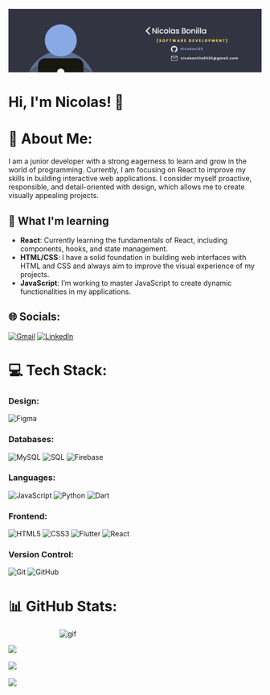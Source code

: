 ![Banner](./banner.png)

<h1>Hi, I'm Nicolas! 👋</h1>

# 💫 About Me:
I am a junior developer with a strong eagerness to learn and grow in the world of programming. Currently, I am focusing on React to improve my skills in building interactive web applications. I consider myself proactive, responsible, and detail-oriented with design, which allows me to create visually appealing projects.

## 🚀 What I'm learning

- **React**: Currently learning the fundamentals of React, including components, hooks, and state management.
- **HTML/CSS**: I have a solid foundation in building web interfaces with HTML and CSS and always aim to improve the visual experience of my projects.
- **JavaScript**: I’m working to master JavaScript to create dynamic functionalities in my applications.

## 🌐 Socials:
 [![Gmail](https://img.shields.io/badge/Gmail-D14836?style=for-the-badge&logo=gmail&logoColor=white)]([https://mail.google.com/mail/u/0/#inbox])
 [![LinkedIn](https://img.shields.io/badge/LinkedIn-0077B5?style=for-the-badge&logo=linkedin&logoColor=white)]([https://linkedin.com/in/nicolas-bonilla-53b909322]) 

# 💻 Tech Stack:
### Design:
![Figma](https://img.shields.io/badge/figma-%23F24E1E.svg?style=for-the-badge&logo=figma&logoColor=white)
### Databases:
![MySQL](https://img.shields.io/badge/mysql-4479A1.svg?style=for-the-badge&logo=mysql&logoColor=white)
![SQL](https://img.shields.io/badge/SQL-003B57?style=for-the-badge&labelColor=black&logo=sqlite&logoColor=white)
![Firebase](https://img.shields.io/badge/firebase-%23039BE5.svg?style=for-the-badge&logo=firebase)
### Languages:
![JavaScript](https://img.shields.io/badge/javascript-%23323330.svg?style=for-the-badge&logo=javascript&logoColor=%23F7DF1E)
![Python](https://img.shields.io/badge/python-3670A0?style=for-the-badge&logo=python&logoColor=ffdd54)
![Dart](https://img.shields.io/badge/dart-%230175C2.svg?style=for-the-badge&logo=dart&logoColor=white)
### Frontend:
![HTML5](https://img.shields.io/badge/html5-%23E34F26.svg?style=for-the-badge&logo=html5&logoColor=white)
![CSS3](https://img.shields.io/badge/css3-%231572B6.svg?style=for-the-badge&logo=css3&logoColor=white)
![Flutter](https://img.shields.io/badge/Flutter-%2302569B.svg?style=for-the-badge&logo=Flutter&logoColor=white)
![React](https://img.shields.io/badge/-ReactJs-61DAFB?logo=react&logoColor=white&style=for-the-badge)
### Version Control:
![Git](https://img.shields.io/badge/git-%23F05033.svg?style=for-the-badge&logo=git&logoColor=white)
![GitHub](https://img.shields.io/badge/github-%23121011.svg?style=for-the-badge&logo=github&logoColor=white) 

# 📊 GitHub Stats:
<p style="display: flex; justify-content: center; align-items: center;">
  <img alt="gif" width="300px" src="https://media0.giphy.com/media/v1.Y2lkPTc5MGI3NjExbndybTI2dWI0cHJpazF5aXJmZWUxYzJrdmtkbDJ0bnliZmV5eGR6cCZlcD12MV9pbnRlcm5hbF9naWZfYnlfaWQmY3Q9Zw/JqmupuTVZYaQX5s094/giphy.webp" />
</p>

<div style="justify-content:center;">

![](https://github-readme-streak-stats.herokuapp.com/?user=NicoBoni55&theme=one_dark_pro&hide_border=false)<br/>    

</div>

<div>
    
![](https://github-readme-stats.vercel.app/api?username=NicoBoni55&theme=one_dark_pro&hide_border=false&include_all_commits=false&count_private=false)<br/>    

</div>

<div>
    
![](https://github-readme-stats.vercel.app/api/top-langs/?username=NicoBoni55&theme=one_dark_pro&hide_border=false&include_all_commits=false&count_private=false&layout=compact)<br/>

</div>

